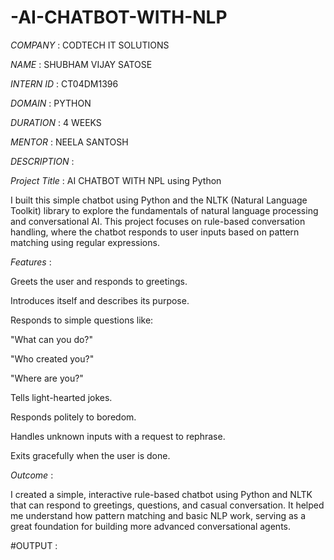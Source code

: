 # -AI-CHATBOT-WITH-NLP

*COMPANY* : CODTECH IT SOLUTIONS

*NAME* : SHUBHAM VIJAY SATOSE

*INTERN ID* : CT04DM1396

*DOMAIN* : PYTHON

*DURATION* : 4 WEEKS

*MENTOR* : NEELA SANTOSH

*DESCRIPTION* :

*Project Title* :  AI CHATBOT WITH NPL using Python

I built this simple chatbot using Python and the NLTK (Natural Language Toolkit) library to explore the fundamentals of natural language processing and conversational AI. This project focuses on rule-based conversation handling, where the chatbot responds to user inputs based on pattern matching using regular expressions.

*Features* :

Greets the user and responds to greetings.

Introduces itself and describes its purpose.

Responds to simple questions like:

"What can you do?"

"Who created you?"

"Where are you?"

Tells light-hearted jokes.

Responds politely to boredom.

Handles unknown inputs with a request to rephrase.

Exits gracefully when the user is done.

*Outcome* :

I created a simple, interactive rule-based chatbot using Python and NLTK that can respond to greetings, questions, and casual conversation. It helped me understand how pattern matching and basic NLP work, serving as a great foundation for building more advanced conversational agents.

#OUTPUT :










